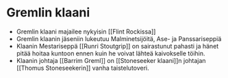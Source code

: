 # Gremlin klaani
- Gremlin klaani majailee nykyisin [[Flint Rockissa]]
- Gremlin klaanin jäseniin lukeutuu Malminetsijöitä, Ase- ja Panssariseppiä
- Klaanin Mestariseppä [[Runri Stoutgrip]] on sairastunut pahasti ja hänet pitää hoitaa kuntoon ennen kuin he voivat lähteä kaivokselle töihin.
- Klaanin johtaja [[Barrim Greml]] on [[Stoneseeker klaani]]n johtajan [[Thomus Stoneseekerin]] vanha taistelutoveri.